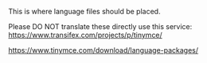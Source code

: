 This is where language files should be placed.

Please DO NOT translate these directly use this service: https://www.transifex.com/projects/p/tinymce/

https://www.tinymce.com/download/language-packages/